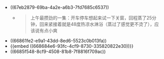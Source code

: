 - ((67eb2879-69ba-4a2e-a6b3-7fd7685c6537))
	- >上午最攒劲的一集：开车停车想起来试一下关窗，回程蒸了25分钟，回来紧接着就是48度热凉水淋浴（蒸过了感觉更不烫了），应该说有点小爽
- ((66861fe2-e9a1-43dd-8ed6-5523c0b013fa))
- {{embed ((668684e6-93fc-4cf9-8730-335820822e30))}}
- ((6685f548-8cf9-4508-81b8-7f8816f709ac))